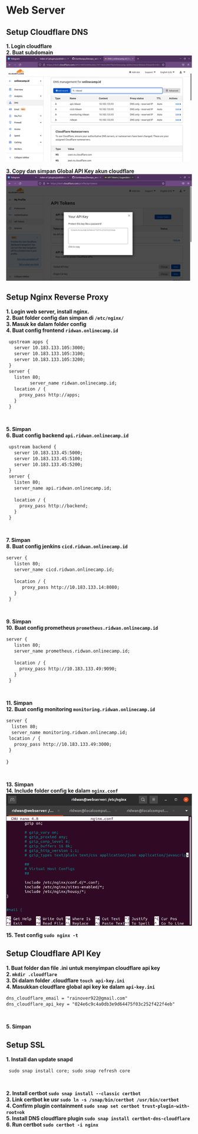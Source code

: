 # **Web Server**
## **Setup Cloudflare DNS**<br>
**1. Login cloudflare**<br>
**2. Buat subdomain**<br>
![Gambar Final Task - Web Server](screenshot/gambar1.png)<br>

**3. Copy dan simpan Global API Key akun cloudflare**<br>
![Gambar Final Task - Web Server](screenshot/gambar2.png)<br>

## **Setup Nginx Reverse Proxy**<br>
**1. Login web server, install nginx.**<br>
**2. Buat folder config dan simpan di `/etc/nginx/`**<br>
**3. Masuk ke dalam folder config**<br>
**4. Buat config frontend `ridwan.onlinecamp.id`**<br>
```
 upstream apps {
   server 10.183.133.105:3000;
   server 10.183.133.105:3100;
   server 10.183.133.105:3200;
 }
 server {
   listen 80;
         server_name ridwan.onlinecamp.id;
   location / {
     proxy_pass http://apps;
   }
 }
```
<br>

**5. Simpan**<br>
**6. Buat config backend `api.ridwan.onlinecamp.id`**<br>
```
 upstream backend {
   server 10.183.133.45:5000;
   server 10.183.133.45:5100;
   server 10.183.133.45:5200;
 }
 server {
   listen 80;
   server_name api.ridwan.onlinecamp.id;

   location / {
     proxy_pass http://backend;
   }
 }
```
<br>

**7. Simpan**<br>
**8. Buat config jenkins `cicd.ridwan.onlinecamp.id`**<br>
```
server {
   listen 80;
   server_name cicd.ridwan.onlinecamp.id;

   location / {
      proxy_pass http://10.183.133.14:8080;
   }
 }
```
<br>

**9. Simpan**<br>
**10. Buat config prometheus `prometheus.ridwan.onlinecamp.id`**<br>
```
server {
   listen 80;
   server_name prometheus.ridwan.onlinecamp.id;

   location / {
     proxy_pass http://10.183.133.49:9090;
   }
 }
```
<br>

**11. Simpan**<br>
**12. Buat config monitoring `monitoring.ridwan.onlinecamp.id`**<br>
```
server {
  listen 80;
  server_name monitoring.ridwan.onlinecamp.id;
 location / {
   proxy_pass http://10.183.133.49:3000;
 }

}
```
<br>

**13. Simpan**<br>
**14. Include folder config ke dalam `nginx.conf`**<br>
![Gambar Final Task - Web Server](screenshot/gambar3.png)<br>

**15. Test config `sudo nginx -t`**<br>

## **Setup Cloudflare API Key**<br>
**1. Buat folder dan file .ini untuk menyimpan cloudflare api key**<br>
**2. `mkdir .cloudflare`**<br>
**3. Di dalam folder .cloudflare `touch api-key.ini`**<br>
**4. Masukkan cloudflare global api key ke dalam `api-key.ini`**<br>
```
dns_cloudflare_email = "rainover922@gmail.com"
dns_cloudflare_api_key = "024e6c9c4a0db3e9d64475f03c252f422f4eb"
```
<br>

**5. Simpan**<br>

## **Setup SSL**<br>
**1. Install dan update snapd**<br>
```
 sudo snap install core; sudo snap refresh core
```
<br>

**2. Install certbot `sudo snap install --classic certbot`**<br>
**3. Link certbot ke usr `sudo ln -s /snap/bin/certbot /usr/bin/certbot`**<br>
**4. Confirm plugin containment `sudo snap set certbot trust-plugin-with-root=ok`**<br>
**5. Install DNS cloudflare plugin `sudo snap install certbot-dns-cloudflare`**<br>
**6. Run certbot `sudo certbot -i nginx`**<br>
